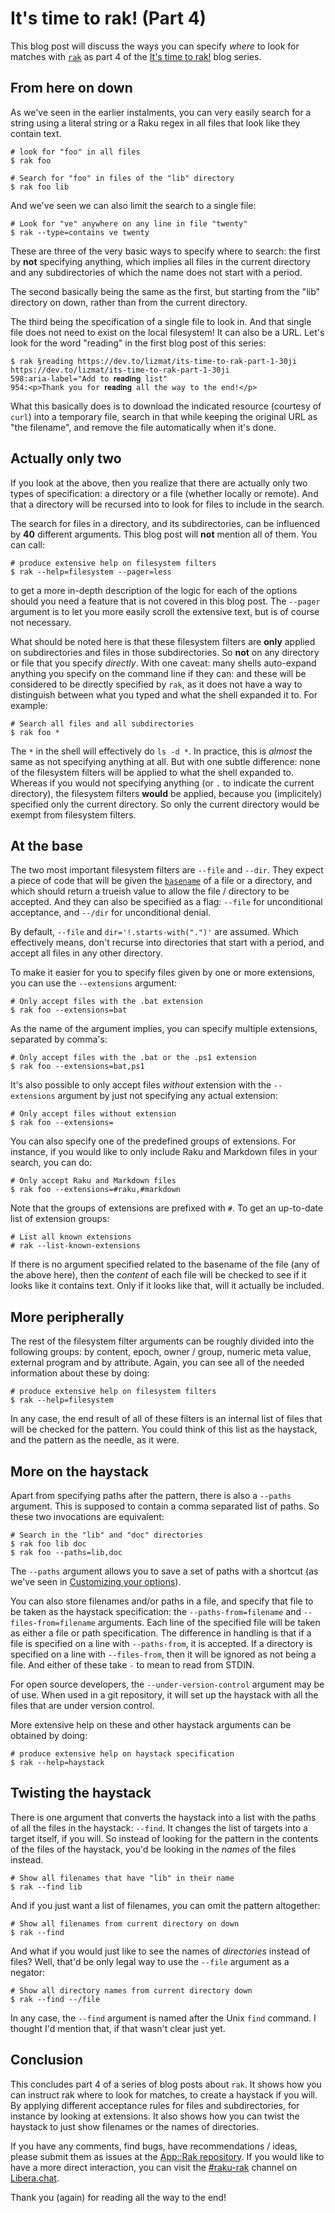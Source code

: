 # It's time to rak! (Part 4)

This blog post will discuss the ways you can specify *where* to look for matches with [`rak`](https://raku.land/zef:lizmat/App::Rak) as part 4 of the [It's time to rak!](https://dev.to/lizmat/its-time-to-rak-part-1-30ji) blog series.

## From here on down

As we've seen in the earlier instalments, you can very easily search for a string using a literal string or a Raku regex in all files that look like they contain text.
```
# look for "foo" in all files
$ rak foo

# Search for "foo" in files of the "lib" directory
$ rak foo lib
```
And we've seen we can also limit the search to a single file:
```
# Look for "ve" anywhere on any line in file "twenty"
$ rak --type=contains ve twenty
```
These are three of the very basic ways to specify where to search: the first by **not** specifying anything, which implies all files in the current directory and any subdirectories of which the name does not start with a period.

The second basically being the same as the first, but starting from the "lib" directory on down, rather than from the current directory.

The third being the specification of a single file to look in.  And that single file does not need to exist on the local filesystem!  It can also be a URL.  Let's look for the word "reading" in the first blog post of this series:
```
$ rak §reading https://dev.to/lizmat/its-time-to-rak-part-1-30ji
https://dev.to/lizmat/its-time-to-rak-part-1-30ji
598:aria-label="Add to 𝐫𝐞𝐚𝐝𝐢𝐧𝐠 list"
954:<p>Thank you for 𝐫𝐞𝐚𝐝𝐢𝐧𝐠 all the way to the end!</p>
```
What this basically does is to download the indicated resource (courtesy of `curl`) into a temporary file, search in that while keeping the original URL as "the filename", and remove the file automatically when it's done.

## Actually only two

If you look at the above, then you realize that there are actually only two types of specification: a directory or a file (whether locally or remote).  And that a directory will be recursed into to look for files to include in the search.

The search for files in a directory, and its subdirectories, can be influenced by **40** different arguments.  This blog post will **not** mention all of them.  You can call:
```
# produce extensive help on filesystem filters
$ rak --help=filesystem --pager=less
```
to get a more in-depth description of the logic for each of the options should you need a feature that is not covered in this blog post.  The `--pager` argument is to let you more easily scroll the extensive text, but is of course not necessary.

What should be noted here is that these filesystem filters are **only** applied on subdirectories and files in those subdirectories.  So **not** on any directory or file that you specify *directly*.  With one caveat: many shells auto-expand anything you specify on the command line if they can: and these will be considered to be directly specified by `rak`, as it does not have a way to distinguish between what you typed and what the shell expanded it to.  For example:
```
# Search all files and all subdirectories
$ rak foo *
```
The `*` in the shell will effectively do `ls -d *`.  In practice, this is *almost* the same as not specifying anything at all.  But with one subtle difference: none of the filesystem filters will be applied to what the shell expanded to.  Whereas if you would not specifying anything (or `.` to indicate the current directory), the filesystem filters **would** be applied, because you (implicitely) specified only the current directory.  So only the current directory would be exempt from filesystem filters.

## At the base

The two most important filesystem filters are `--file` and `--dir`.  They expect a piece of code that will be given the [`basename`](https://docs.raku.org/type/IO::Path#method_basename) of a file or a directory, and which should return a trueish value to allow the file / directory to be accepted.  And they can also be specified as a flag: `--file` for unconditional acceptance, and `--/dir` for unconditional denial.

By default, `--file` and `dir='!.starts-with(".")'` are assumed.  Which effectively means, don't recurse into directories that start with a period, and accept all files in any other directory.

To make it easier for you to specify files given by one or more extensions, you can use the `--extensions` argument:
```
# Only accept files with the .bat extension
$ rak foo --extensions=bat
```
As the name of the argument implies, you can specify multiple extensions, separated by comma's:
```
# Only accept files with the .bat or the .ps1 extension
$ rak foo --extensions=bat,ps1
```
It's also possible to only accept files *without* extension with the `--extensions` argument by just not specifying any actual extension:
```
# Only accept files without extension
$ rak foo --extensions=
```
You can also specify one of the predefined groups of extensions.  For instance, if you would like to only include Raku and Markdown files in your search, you can do:
```
# Only accept Raku and Markdown files
$ rak foo --extensions=#raku,#markdown
```
Note that the groups of extensions are prefixed with `#`.  To get an up-to-date list of extension groups:
```
# List all known extensions
# rak --list-known-extensions
```

If there is no argument specified related to the basename of the file (any of the above here), then the *content* of each file will be checked to see if it looks like it contains text.  Only if it looks like that, will it actually be included.

## More peripherally

The rest of the filesystem filter arguments can be roughly divided into the following groups: by content, epoch, owner / group, numeric meta value, external program and by attribute.  Again, you can see all of the needed information about these by doing:
```
# produce extensive help on filesystem filters
$ rak --help=filesystem
```
In any case, the end result of all of these filters is an internal list of files that will be checked for the pattern.  You could think of this list as the haystack, and the pattern as the needle, as it were.

## More on the haystack

Apart from specifying paths after the pattern, there is also a `--paths` argument.  This is supposed to contain a comma separated list of paths.  So these two invocations are equivalent:
```
# Search in the "lib" and "doc" directories
$ rak foo lib doc
$ rak foo --paths=lib,doc
```
The `--paths` argument allows you to save a set of paths with a shortcut (as we've seen in [Customizing your options](https://dev.to/lizmat/its-time-to-rak-part-2-18ha)).

You can also store filenames and/or paths in a file, and specify that file to be taken as the haystack specification: the `--paths-from=filename` and `--files-from=filename` arguments.  Each line of the specified file will be taken as either a file or path specification.  The difference in handling is that if a file is specified on a line with `--paths-from`, it is accepted.  If a directory is specified on a line with `--files-from`, then it will be ignored as not being a file.  And either of these take `-` to mean to read from STDIN.

For open source developers, the `--under-version-control` argument may be of use.  When used in a git repository, it will set up the haystack with all the files that are under version control.

More extensive help on these and other haystack arguments can be obtained by doing:
```
# produce extensive help on haystack specification
$ rak --help=haystack
```

## Twisting the haystack

There is one argument that converts the haystack into a list with the paths of all the files in the haystack: `--find`.  It changes the list of targets into a target itself, if you will.  So instead of looking for the pattern in the contents of the files of the haystack, you'd be looking in the *names* of the files instead.
```
# Show all filenames that have "lib" in their name
$ rak --find lib
```

And if you just want a list of filenames, you can omit the pattern altogether:
```
# Show all filenames from current directory on down
$ rak --find
```
And what if you would just like to see the names of *directories* instead of files?  Well, that'd be only legal way to use the `--file` argument as a negator:
```
# Show all directory names from current directory down
$ rak --find --/file
```
In any case, the `--find` argument is named after the Unix `find` command.  I thought I'd mention that, if that wasn't clear just yet.

## Conclusion

This concludes part 4 of a series of blog posts about `rak`.  It shows how you can instruct rak where to look for matches, to create a haystack if you will.  By applying different acceptance rules for files and subdirectories, for instance by looking at extensions.  It also shows how you can twist the haystack to just show filenames or the names of directories.

If you have any comments, find bugs, have recommendations / ideas, please submit them as issues at the [App::Rak repository](https://github.com/lizmat/App-Rak/issues).  If you would like to have a more direct interaction, you can visit the [#raku-rak](https://web.libera.chat/?channel=#raku-rak) channel on [Libera.chat](https://libera.chat).

Thank you (again) for reading all the way to the end!
